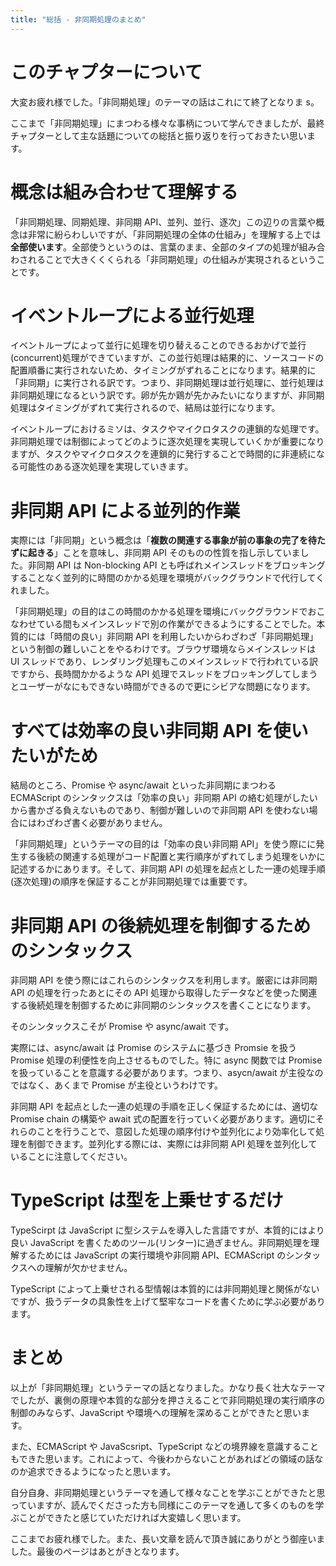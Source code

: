```yaml
---
title: "総括 - 非同期処理のまとめ"
---
```


# このチャプターについて

大変お疲れ様でした。「非同期処理」のテーマの話はこれにて終了となりま s。

ここまで「非同期処理」にまつわる様々な事柄について学んできましたが、最終チャプターとして主な話題についての総括と振り返りを行っておきたい思います。

# 概念は組み合わせて理解する

「非同期処理、同期処理、非同期 API、並列、並行、逐次」この辺りの言葉や概念は非常に紛らわしいですが、「非同期処理の全体の仕組み」を理解する上では**全部使います**。全部使うというのは、言葉のまま、全部のタイプの処理が組み合わされることで大きくくくられる「非同期処理」の仕組みが実現されるということです。

# イベントループによる並行処理
イベントループによって並行に処理を切り替えることのできるおかげで並行(concurrent)処理ができていますが、この並行処理は結果的に、ソースコードの配置順番に実行されないため、タイミングがずれることになります。結果的に「非同期」に実行される訳です。つまり、非同期処理は並行処理に、並行処理は非同期処理になるという訳です。卵が先か鶏が先かみたいになりますが、非同期処理はタイミングがずれて実行されるので、結局は並行になります。

イベントループにおけるミソは、タスクやマイクロタスクの連鎖的な処理です。非同期処理では制御によってどのように逐次処理を実現していくかが重要になりますが、タスクやマイクロタスクを連鎖的に発行することで時間的に非連続になる可能性のある逐次処理を実現していきます。

# 非同期 API による並列的作業
実際には「非同期」という概念は「**複数の関連する事象が前の事象の完了を待たずに起きる**」ことを意味し、非同期 API そのものの性質を指し示していました。非同期 API は Non-blocking API とも呼ばれメインスレッドをブロッキングすることなく並列的に時間のかかる処理を環境がバックグラウンドで代行してくれました。

「非同期処理」の目的はこの時間のかかる処理を環境にバックグラウンドでおこなわせている間もメインスレッドで別の作業ができるようにすることでした。本質的には「時間の良い」非同期 API を利用したいからわざわざ「非同期処理」という制御の難しいことをやるわけです。ブラウザ環境ならメインスレッドは UI スレッドであり、レンダリング処理もこのメインスレッドで行われている訳ですから、長時間かかるような API 処理でスレッドをブロッキングしてしまうとユーザーがなにもできない時間ができるので更にシビアな問題になります。

# すべては効率の良い非同期 API を使いたいがため
結局のところ、Promise や async/await といった非同期にまつわる ECMAScript のシンタックスは「効率の良い」非同期 API の絡む処理がしたいから書かざる負えないものであり、制御が難しいので非同期 API を使わない場合にはわざわざ書く必要がありません。

「非同期処理」というテーマの目的は「効率の良い非同期 API」を使う際にに発生する後続の関連する処理がコード配置と実行順序がずれてしまう処理をいかに記述するかにあります。そして、非同期 API の処理を起点とした一連の処理手順(逐次処理)の順序を保証することが非同期処理では重要です。

# 非同期 API の後続処理を制御するためのシンタックス

非同期 API を使う際にはこれらのシンタックスを利用します。厳密には非同期 API の処理を行ったあとにその API 処理から取得したデータなどを使った関連する後続処理を制御するために非同期のシンタックスを書くことになります。

そのシンタックスこそが Promise や async/await です。

実際には、async/await は Promise のシステムに基づき Promsie を扱う Promise 処理の利便性を向上させるものでした。特に async 関数では Promise を扱っていることを意識する必要があります。つまり、asycn/await が主役なのではなく、あくまで Promise が主役というわけです。

非同期 API を起点とした一連の処理の手順を正しく保証するためには、適切な Promise chain の構築や await 式の配置を行っていく必要があります。適切にそれらのことを行うことで、意図した処理の順序付けや並列化により効率化して処理を制御できます。並列化する際には、実際には非同期 API 処理を並列化していることに注意してください。

# TypeScript は型を上乗せするだけ

TypeScirpt は JavaScript に型システムを導入した言語ですが、本質的にはより良い JavaScript を書くためのツール(リンター)に過ぎません。非同期処理を理解するためには JavaScript の実行環境や非同期 API、ECMAScript のシンタックスへの理解が欠かせません。

TypeScript によって上乗せされる型情報は本質的には非同期処理と関係がないですが、扱うデータの具象性を上げて堅牢なコードを書くために学ぶ必要があります。

# まとめ

以上が「非同期処理」というテーマの話となりました。かなり長く壮大なテーマでしたが、裏側の原理や本質的な部分を押さえることで非同期処理の実行順序の制御のみならず、JavaScript や環境への理解を深めることができたと思います。

また、ECMAScript や JavaScsript、TypeScript などの境界線を意識することもできた思います。これによって、今後わからないことがあればどの領域の話なのか追求できるようになったと思います。

自分自身、非同期処理というテーマを通して様々なことを学ぶことができたと思っていますが、読んでくださった方も同様にこのテーマを通して多くのものを学ぶことができたと感じていただければ大変嬉しく思います。

ここまでお疲れ様でした。また、長い文章を読んで頂き誠にありがとう御座いました。最後のページはあとがきとなります。

